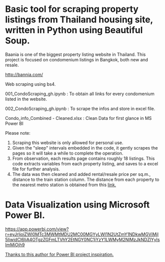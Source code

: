 # Basic tool for scraping property listings from Thailand housing site, written in Python using Beautiful Soup.

Baania is one of the biggest property listing website in Thailand. This project is focused on condomenium listings in Bangkok, both new and resale.

http://bannia.com/

Web scraping using bs4.

001_CondoScraping_gh.ipynb : To obtain all links for every condomenium listed in the website.

002_CondoScraping_gh.ipynb : To scrape the infos and store in excel file.

Condo_info_Combined - Cleaned.xlsx : Clean Data for first glance in MS Power BI


Please note:
  1. Scraping this website is only allowed for personal use.
  2. Given the "sleep" intervals embedded in the code, it gently scrapes the pages so it will take a while to complete the operation.
  3. From observation, each results page contains roughly 18 listings. This code extracts variables from each property listing, and saves to a excel file for further analysis.
  4. The data was then cleaned and added rental/resale price per sq.m., distance to the train station column. The distance from each property to the nearest metro station is obtained from this [link.](https://github.com/ekapope/Estimate-distance-between-two-latitude-longitude-locations-Python-)


# Data Visualization using Microsoft Power BI.
https://app.powerbi.com/view?r=eyJrIjoiZWI0MTc3MWMtMDU2MC00MGYyLWI1N2UtZmY1NDkwMGViMjI5IiwidCI6IjA4OTgzZGFmLTVhY2EtNGY0NC1iYzY1LWMyM2NlMzJkNDZlYyIsImMiOjh9



[Thanks to this author for Power BI project inspiration.](https://www.accelerating.tech/blog/visualizing-real-estate-markets-with-power-bi/)
